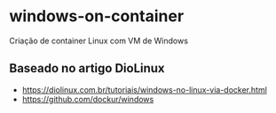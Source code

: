 # windows-on-container

Criação de container Linux com VM de Windows

## Baseado no artigo DioLinux

* <https://diolinux.com.br/tutoriais/windows-no-linux-via-docker.html>
* <https://github.com/dockur/windows>

